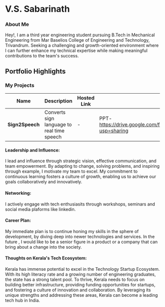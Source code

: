 # V.S. Sabarinath

### About Me

Hey!, I am a third year engineering student pursuing B.Tech in Mechanical Engineering from 
Mar Baselios College of Engineering and Technology, Trivandrum.
Seeking a challenging and growth-oriented environment where I can further enhance my technical expertise 
while making meaningful contributions to the team's success.

## Portfolio Highlights

### My Projects

| Name                | Description                                                               | Hosted Link                              | Repo Link                                                      |
|---------------------|---------------------------------------------------------------------------|------------------------------------------|----------------------------------------------------------------|
| **Sign2Speech**   | Converts sign language to real time speech                    | -    | PPT- https://drive.google.com/file/d/1wOudtzZrACVNwZpbzi1MBqgA4NF1BxJ_/view?usp=sharing             |

#### Leadership and Influence:

I lead and influence through strategic vision, effective communication, and team empowerment. 
By adapting to change, solving problems, and inspiring through example, I motivate my team to excel. 
My commitment to continuous learning fosters a culture of growth, enabling us to achieve our goals collaboratively and innovatively.

#### Networking:

I actively engage with tech enthusiasits through workshops, seminars and social media plaforms like linkedin.

#### Career Plan:

My immediate plan is to continue honing my skills in the sphere of development, by diving deep into newer technologies and services. 
In the future , I would like to be a senior figure in a product or a company that can bring about a change into the society.

#### Thoughts on Kerala's Tech Ecosystem:

Kerala has immense potential to excel in the Technology Startup Ecosystem. 
With its high literacy rate and a growing number of engineering graduates, the state has a strong talent pool. 
To thrive, Kerala needs to focus on building better infrastructure, providing funding opportunities for startups, 
and fostering a culture of innovation and collaboration. By leveraging its unique strengths and addressing these areas, 
Kerala can become a leading tech hub in India.

